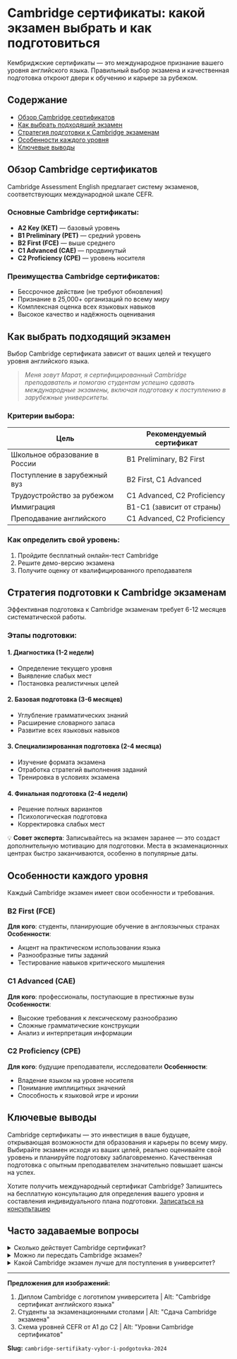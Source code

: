 # Cambridge сертификаты: какой экзамен выбрать и как подготовиться

Кембриджские сертификаты — это международное признание вашего уровня английского языка. Правильный выбор экзамена и качественная подготовка откроют двери к обучению и карьере за рубежом.

## Содержание
- [Обзор Cambridge сертификатов](#обзор-cambridge-сертификатов)
- [Как выбрать подходящий экзамен](#как-выбрать-подходящий-экзамен)
- [Стратегия подготовки к Cambridge экзаменам](#стратегия-подготовки-к-cambridge-экзаменам)
- [Особенности каждого уровня](#особенности-каждого-уровня)
- [Ключевые выводы](#ключевые-выводы)

## Обзор Cambridge сертификатов

Cambridge Assessment English предлагает систему экзаменов, соответствующих международной шкале CEFR.

### Основные Cambridge сертификаты:
- **A2 Key (KET)** — базовый уровень
- **B1 Preliminary (PET)** — средний уровень  
- **B2 First (FCE)** — выше среднего
- **C1 Advanced (CAE)** — продвинутый
- **C2 Proficiency (CPE)** — уровень носителя

### Преимущества Cambridge сертификатов:
- Бессрочное действие (не требуют обновления)
- Признание в 25,000+ организаций по всему миру
- Комплексная оценка всех языковых навыков
- Высокое качество и надёжность оценивания

## Как выбрать подходящий экзамен

Выбор Cambridge сертификата зависит от ваших целей и текущего уровня английского языка.

> *Меня зовут Марат, я сертифицированный Cambridge преподаватель и помогаю студентам успешно сдавать международные экзамены, включая подготовку к поступлению в зарубежные университеты.*

### Критерии выбора:

| Цель | Рекомендуемый сертификат |
|------|-------------------------|
| Школьное образование в России | B1 Preliminary, B2 First |
| Поступление в зарубежный вуз | B2 First, C1 Advanced |
| Трудоустройство за рубежом | C1 Advanced, C2 Proficiency |
| Иммиграция | B1-C1 (зависит от страны) |
| Преподавание английского | C1 Advanced, C2 Proficiency |

### Как определить свой уровень:
1. Пройдите бесплатный онлайн-тест Cambridge
2. Решите демо-версию экзамена
3. Получите оценку от квалифицированного преподавателя

## Стратегия подготовки к Cambridge экзаменам

Эффективная подготовка к Cambridge экзаменам требует 6-12 месяцев систематической работы.

### Этапы подготовки:

#### 1. Диагностика (1-2 недели)
- Определение текущего уровня
- Выявление слабых мест
- Постановка реалистичных целей

#### 2. Базовая подготовка (3-6 месяцев)
- Углубление грамматических знаний
- Расширение словарного запаса
- Развитие всех языковых навыков

#### 3. Специализированная подготовка (2-4 месяца)
- Изучение формата экзамена
- Отработка стратегий выполнения заданий
- Тренировка в условиях экзамена

#### 4. Финальная подготовка (2-4 недели)
- Решение полных вариантов
- Психологическая подготовка
- Корректировка слабых мест

💡 **Совет эксперта**: Записывайтесь на экзамен заранее — это создаст дополнительную мотивацию для подготовки. Места в экзаменационных центрах быстро заканчиваются, особенно в популярные даты.

## Особенности каждого уровня

Каждый Cambridge экзамен имеет свои особенности и требования.

### B2 First (FCE)
**Для кого**: студенты, планирующие обучение в англоязычных странах
**Особенности**:
- Акцент на практическом использовании языка
- Разнообразные типы заданий
- Тестирование навыков критического мышления

### C1 Advanced (CAE)  
**Для кого**: профессионалы, поступающие в престижные вузы
**Особенности**:
- Высокие требования к лексическому разнообразию
- Сложные грамматические конструкции
- Анализ и интерпретация информации

### C2 Proficiency (CPE)
**Для кого**: будущие преподаватели, исследователи
**Особенности**:
- Владение языком на уровне носителя
- Понимание имплицитных значений
- Способность к языковой игре и иронии

## Ключевые выводы

Cambridge сертификаты — это инвестиция в ваше будущее, открывающая возможности для образования и карьеры по всему миру. Выбирайте экзамен исходя из ваших целей, реально оценивайте свой уровень и планируйте подготовку заблаговременно. Качественная подготовка с опытным преподавателем значительно повышает шансы на успех.

Хотите получить международный сертификат Cambridge? Запишитесь на бесплатную консультацию для определения вашего уровня и составления индивидуального плана подготовки. [Записаться на консультацию](#contacts)

## Часто задаваемые вопросы

<details>
<summary>Сколько действует Cambridge сертификат?</summary>
Cambridge сертификаты действуют бессрочно и не требуют обновления, в отличие от IELTS или TOEFL. Однако некоторые организации могут потребовать сертификат, полученный не ранее определённого срока.
</details>

<details>
<summary>Можно ли пересдать Cambridge экзамен?</summary>
Да, Cambridge экзамены можно пересдавать неограниченное количество раз. Рекомендуется подождать 2-3 месяца между попытками для дополнительной подготовки.
</details>

<details>
<summary>Какой Cambridge экзамен лучше для поступления в университет?</summary>
Для поступления в большинство зарубежных университетов достаточно B2 First. Для престижных вузов и программ магистратуры рекомендуется C1 Advanced.
</details>

<!-- meta: Cambridge сертификаты 2024: полный гид по выбору экзамена, подготовке к FCE, CAE, CPE. Стратегии подготовки и особенности каждого уровня -->

---

**Предложения для изображений:**
1. Диплом Cambridge с логотипом университета | Alt: "Cambridge сертификат английского языка"
2. Студенты за экзаменационными столами | Alt: "Сдача Cambridge экзамена"
3. Схема уровней CEFR от A1 до C2 | Alt: "Уровни Cambridge сертификатов"

**Slug:** `cambridge-sertifikaty-vybor-i-podgotovka-2024`